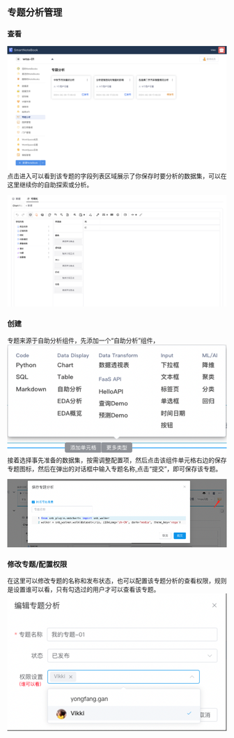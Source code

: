 ## 专题分析管理
### 查看
![](../assets/selfAnalysis/image-79.png)
点击进入可以看到该专题的字段列表区域展示了你保存时要分析的数据集，可以在这里继续你的自助探索或分析。

![](../assets/selfAnalysis/image-26.png)
### 创建
专题来源于自助分析组件，先添加一个“自助分析”组件，
![](../assets/selfAnalysis/image-77.png)
接着选择事先准备的数据集，按需调整配置项，然后点击该组件单元格右边的保存专题图标，然后在弹出的对话框中输入专题名称,点击“提交”，即可保存该专题。

![](/assets/selfAnalysis/image-25.png)

### 修改专题/配置权限
在这里可以修改专题的名称和发布状态，也可以配置该专题分析的查看权限，规则是设置谁可以看，只有勾选过的用户才可以查看该专题。
![](/assets/selfAnalysis/image-27.png)